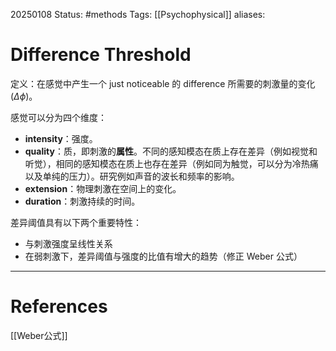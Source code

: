 20250108
Status: #methods
Tags: [[Psychophysical]]
aliases: 
# Difference Threshold

定义：在感觉中产生一个 just noticeable 的 difference 所需要的刺激量的变化 ($\Delta \phi$)。

感觉可以分为四个维度：
- **intensity**：强度。
- **quality**：质，即刺激的**属性**。不同的感知模态在质上存在差异（例如视觉和听觉），相同的感知模态在质上也存在差异（例如同为触觉，可以分为冷热痛以及单纯的压力）。研究例如声音的波长和频率的影响。
- **extension**：物理刺激在空间上的变化。
- **duration**：刺激持续的时间。

差异阈值具有以下两个重要特性：
- 与刺激强度呈线性关系
- 在弱刺激下，差异阈值与强度的比值有增大的趋势（修正 Weber 公式）









---
# References
[[Weber公式]]